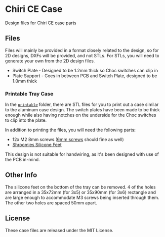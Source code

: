 # Chiri CE Case

Design files for Chiri CE case parts


## Files

Files will mainly be provided in a format closely related to the design, so for 2D designs, DXFs will be provided, and not STLs. For STLs, you will need to generate your own from the 2D design files.

- Switch Plate - Designed to be 1.2mm thick so Choc switches can clip in
- Plate Support - Goes in between PCB and Switch Plate, designed to be 1.0mm thick

### Printable Tray Case

In the [`printable`](printable/) folder, there are STL files for you to print out a case similar to the aluminum case design. The switch plates have been made to be thick enough while also having notches on the underside for the Choc switches to clip into the plate.

In addition to printing the files, you will need the following parts:

- 12x M2 8mm screws ([6mm screws](https://keeb.io/products/m2-screws-and-standoffs?variant=12490111582302) should fine as well)
- [Shroomies Silicone Feet](https://keeb.io/products/shroomies-silicone-feet?utm_source=docs)

This design is not suitable for handwiring, as it's been designed with use of the PCB in-mind.

## Other Info

The silicone feet on the bottom of the tray can be removed. 4 of the holes are arranged in a 35x72mm (for 3x5) or 35x90mm (for 3x6) rectangle and are large enough to accommodate M3 screws being inserted through them. The other two holes are spaced 50mm apart.

## License

These case files are released under the MIT License.
